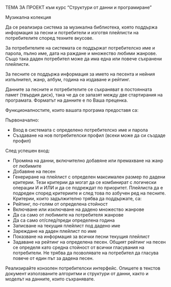 ТЕМА ЗА ПРОЕКТ
към курс “Структури от данни и програмиране”

Музикална колекция


Да се реализира система за музикална библиотека, която поддържа информация за песни и потребители и изготвя плейлисти на потребителите според техните вкусове.

За потребителите на системата се поддържат потребителско име и парола, пълно име, дата на раждане и множество любими жанрове. Също така даден потребител може да има една или повече съхранени плейлисти.

За песните се поддържа информация за името на песента и нейния изпълнител, жанр, албум, година на издаване и рейтинг.

Данните за песните и потребителите се съхраняват в постоянната памет (твърдия диск), така че да се запазят между две стартирания на програмата. Форматът на данните е по Ваша преценка.

Функционалностите, които вашата програма предоставя са:

Първоначално:
- Вход в системата с определено потребителско име и парола
- Създаване на нов потребителски профил (всеки може да си създаде профил)

След успешен вход:
- Промяна на данни, включително добавяне или премахване на жанр от любимите
- Добавяне на песен
- Генериране на плейлист с определен максимален размер по дадени критерии. Тези критерии да могат да се комбинират с логически операции И и ИЛИ и да се подреждат по приоритет. Плейлиста да е подреден според критериите и след това по азбучен ред на песните. Критерии, които задължително трябва да поддържате, са:
- Рейтинг, по-голям от определена стойност
- Включване или изключване на дадено множество жанрове
- Да са само от любимите на потребителя жанрове
- Да са само от/след/преди определена година
- Записване на текущия плейлист под дадено име
- Зареждане на даден плейлист по име
- Показване на информация за всички песни текущия плейлист
- Задаване на рейтинг на определена песен. Общият рейтинг на песен се определя като средна стойност от всички гласувания на потребители. Не трябва да позволявате на потребител да гласува повече от един път за дадена песен.

Реализирайте конзолен потребителски интерфейс. Опишете в текстов документ използваните алгоритми и структури от данни, както и моделът на данните, които съхранявате.
